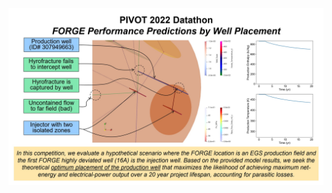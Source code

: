 <img src="https://github.com/borisenko-ru/spe_pivot_2022_datathon/blob/main/Images/objectives.jpg">
